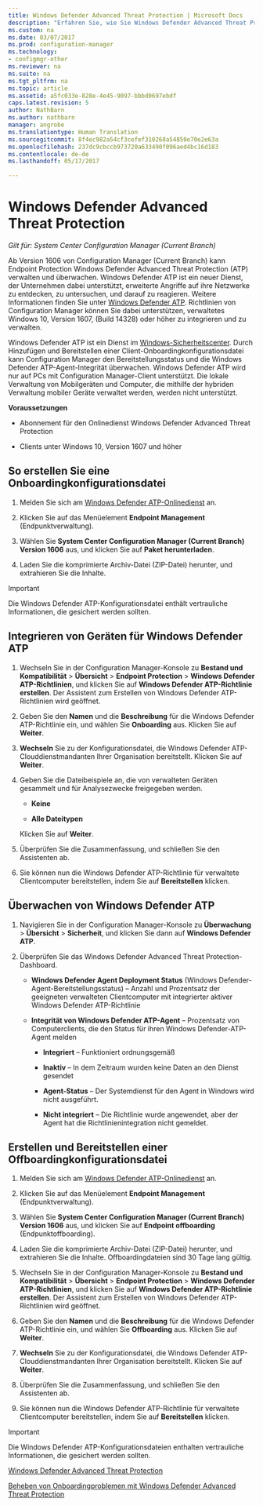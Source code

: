 ```yaml
---
title: Windows Defender Advanced Threat Protection | Microsoft Docs
description: "Erfahren Sie, wie Sie Windows Defender Advanced Threat Protection, einen neuen Dienst, der Unternehmen dabei hilft, auf erweiterte Angriffe zu reagieren, verwalten und überwachen können."
ms.custom: na
ms.date: 03/07/2017
ms.prod: configuration-manager
ms.technology:
- configmgr-other
ms.reviewer: na
ms.suite: na
ms.tgt_pltfrm: na
ms.topic: article
ms.assetid: a5fc033e-828e-4e45-9097-bbbd0697ebdf
caps.latest.revision: 5
author: NathBarn
ms.author: nathbarn
manager: angrobe
ms.translationtype: Human Translation
ms.sourcegitcommit: 8f4ec982a54cf3cefef310268a54850e70e2e63a
ms.openlocfilehash: 237dc9cbccb973720a633490f096aed4bc16d183
ms.contentlocale: de-de
ms.lasthandoff: 05/17/2017

---
```

# <a name="windows-defender-advanced-threat-protection"></a>Windows Defender Advanced Threat Protection

*Gilt für: System Center Configuration Manager (Current Branch)*

Ab Version 1606 von Configuration Manager (Current Branch) kann Endpoint Protection Windows Defender Advanced Threat Protection (ATP) verwalten und überwachen. Windows Defender ATP ist ein neuer Dienst, der Unternehmen dabei unterstützt, erweiterte Angriffe auf ihre Netzwerke zu entdecken, zu untersuchen, und darauf zu reagieren.  Weitere Informationen finden Sie unter [Windows Defender ATP](http://aka.ms/technet-wdatp). Richtlinien von Configuration Manager können Sie dabei unterstützen, verwaltetes Windows 10, Version 1607, (Build 14328) oder höher zu integrieren und zu verwalten.

Windows Defender ATP ist ein Dienst im [Windows-Sicherheitscenter](https://securitycenter.windows.com). Durch Hinzufügen und Bereitstellen einer Client-Onboardingkonfigurationsdatei kann Configuration Manager den Bereitstellungsstatus und die Windows Defender ATP-Agent-Integrität überwachen. Windows Defender ATP wird nur auf PCs mit Configuration Manager-Client unterstützt. Die lokale Verwaltung von Mobilgeräten und Computer, die mithilfe der hybriden Verwaltung mobiler Geräte verwaltet werden, werden nicht unterstützt.

 **Voraussetzungen**  

-   Abonnement für den Onlinedienst Windows Defender Advanced Threat Protection  

-   Clients unter Windows 10, Version 1607 und höher  

## <a name="how-to-create-an-onboarding-configuration-file"></a>So erstellen Sie eine Onboardingkonfigurationsdatei  

 1.  Melden Sie sich am [Windows Defender ATP-Onlinedienst](https://securitycenter.windows.com/) an.   

 2.  Klicken Sie auf das Menüelement **Endpoint Management** (Endpunktverwaltung).  

 3.  Wählen Sie **System Center Configuration Manager (Current Branch) Version 1606** aus, und klicken Sie auf **Paket herunterladen**.  

 4.  Laden Sie die komprimierte Archiv-Datei (ZIP-Datei) herunter, und extrahieren Sie die Inhalte.

> [!IMPORTANT]
> Die Windows Defender ATP-Konfigurationsdatei enthält vertrauliche Informationen, die gesichert werden sollten.

## <a name="onboard-devices-for-windows-defender-atp"></a>Integrieren von Geräten für Windows Defender ATP  

1.  Wechseln Sie in der Configuration Manager-Konsole zu **Bestand und Kompatibilität** > **Übersicht** > **Endpoint Protection** > **Windows Defender ATP-Richtlinien**, und klicken Sie auf **Windows Defender ATP-Richtlinie erstellen**. Der Assistent zum Erstellen von Windows Defender ATP-Richtlinien wird geöffnet.  

2.  Geben Sie den **Namen** und die **Beschreibung** für die Windows Defender ATP-Richtlinie ein, und wählen Sie **Onboarding** aus. Klicken Sie auf **Weiter**.  

3.  **Wechseln** Sie zu der Konfigurationsdatei, die Windows Defender ATP-Clouddienstmandanten Ihrer Organisation bereitstellt. Klicken Sie auf **Weiter**.  

4.  Geben Sie die Dateibeispiele an, die von verwalteten Geräten gesammelt und für Analysezwecke freigegeben werden.  

    -   **Keine**   

    -   **Alle Dateitypen**  

     Klicken Sie auf **Weiter**.  

5.  Überprüfen Sie die Zusammenfassung, und schließen Sie den Assistenten ab.  

6.  Sie können nun die Windows Defender ATP-Richtlinie für verwaltete Clientcomputer bereitstellen, indem Sie auf **Bereitstellen** klicken.  

## <a name="monitor-windows-defender-atp"></a>Überwachen von Windows Defender ATP  

1.  Navigieren Sie in der Configuration Manager-Konsole zu **Überwachung** > **Übersicht** > **Sicherheit**, und klicken Sie dann auf **Windows Defender ATP**.  

2.  Überprüfen Sie das Windows Defender Advanced Threat Protection-Dashboard.  

    -   **Windows Defender Agent Deployment Status** (Windows Defender-Agent-Bereitstellungsstatus) – Anzahl und Prozentsatz der geeigneten verwalteten Clientcomputer mit integrierter aktiver Windows Defender ATP-Richtlinie  

    -   **Integrität von Windows Defender ATP-Agent** – Prozentsatz von Computerclients, die den Status für ihren Windows Defender-ATP-Agent melden  

        -   **Integriert** – Funktioniert ordnungsgemäß  

        -   **Inaktiv** – In dem Zeitraum wurden keine Daten an den Dienst gesendet  

        -   **Agent-Status** – Der Systemdienst für den Agent in Windows wird nicht ausgeführt.  

        -   **Nicht integriert** – Die Richtlinie wurde angewendet, aber der Agent hat die Richtlinienintegration nicht gemeldet.  


## <a name="how-to-create-and-deploy-an-offboarding-configuration-file"></a>Erstellen und Bereitstellen einer Offboardingkonfigurationsdatei  

1.  Melden Sie sich am [Windows Defender ATP-Onlinedienst](https://securitycenter.windows.com/) an.   

2.  Klicken Sie auf das Menüelement **Endpoint Management** (Endpunktverwaltung).  

3.  Wählen Sie **System Center Configuration Manager (Current Branch) Version 1606** aus, und klicken Sie auf **Endpoint offboarding** (Endpunktoffboarding).  

4.  Laden Sie die komprimierte Archiv-Datei (ZIP-Datei) herunter, und extrahieren Sie die Inhalte. Offboardingdateien sind 30 Tage lang gültig.

5.  Wechseln Sie in der Configuration Manager-Konsole zu **Bestand und Kompatibilität** > **Übersicht** > **Endpoint Protection** > **Windows Defender ATP-Richtlinien**, und klicken Sie auf **Windows Defender ATP-Richtlinie erstellen**. Der Assistent zum Erstellen von Windows Defender ATP-Richtlinien wird geöffnet.  

6.  Geben Sie den **Namen** und die **Beschreibung** für die Windows Defender ATP-Richtlinie ein, und wählen Sie **Offboarding** aus. Klicken Sie auf **Weiter**.  

7.  **Wechseln** Sie zu der Konfigurationsdatei, die Windows Defender ATP-Clouddienstmandanten Ihrer Organisation bereitstellt. Klicken Sie auf **Weiter**.  

8.  Überprüfen Sie die Zusammenfassung, und schließen Sie den Assistenten ab.  

9.  Sie können nun die Windows Defender ATP-Richtlinie für verwaltete Clientcomputer bereitstellen, indem Sie auf **Bereitstellen** klicken.  

> [!IMPORTANT]
> Die Windows Defender ATP-Konfigurationsdateien enthalten vertrauliche Informationen, die gesichert werden sollten.

[Windows Defender Advanced Threat Protection](https://technet.microsoft.com/itpro/windows/keep-secure/windows-defender-advanced-threat-protection)

[Beheben von Onboardingproblemen mit Windows Defender Advanced Threat Protection](https://technet.microsoft.com/itpro/windows/keep-secure/troubleshoot-onboarding-windows-defender-advanced-threat-protection)

